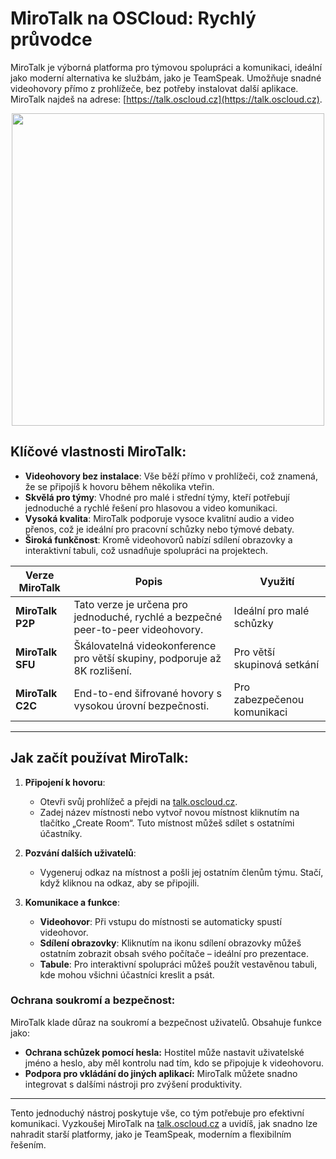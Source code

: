 # MiroTalk na OSCloud: Rychlý průvodce

MiroTalk je výborná platforma pro týmovou spolupráci a komunikaci, ideální jako moderní alternativa ke službám, jako je TeamSpeak. Umožňuje snadné videohovory přímo z prohlížeče, bez potřeby instalovat další aplikace. MiroTalk najdeš na adrese: [https://talk.oscloud.cz](https://talk.oscloud.cz).

<center>
<img src="/img/mirotalk.png" class="shadow" width="500px">
</center> 

## Klíčové vlastnosti MiroTalk:

- **Videohovory bez instalace**: Vše běží přímo v prohlížeči, což znamená, že se připojíš k hovoru během několika vteřin.
- **Skvělá pro týmy**: Vhodné pro malé i střední týmy, kteří potřebují jednoduché a rychlé řešení pro hlasovou a video komunikaci.
- **Vysoká kvalita**: MiroTalk podporuje vysoce kvalitní audio a video přenos, což je ideální pro pracovní schůzky nebo týmové debaty.
- **Široká funkčnost**: Kromě videohovorů nabízí sdílení obrazovky a interaktivní tabuli, což usnadňuje spolupráci na projektech.

| Verze MiroTalk | Popis | Využití |
|---|---|---|
| **MiroTalk P2P** | Tato verze je určena pro jednoduché, rychlé a bezpečné peer-to-peer videohovory. | Ideální pro malé schůzky |
| **MiroTalk SFU** | Škálovatelná videokonference pro větší skupiny, podporuje až 8K rozlišení. | Pro větší skupinová setkání |
| **MiroTalk C2C** | End-to-end šifrované hovory s vysokou úrovní bezpečnosti. | Pro zabezpečenou komunikaci |

---

## Jak začít používat MiroTalk:

1. **Připojení k hovoru**:
   - Otevři svůj prohlížeč a přejdi na [talk.oscloud.cz](https://talk.oscloud.cz).
   - Zadej název místnosti nebo vytvoř novou místnost kliknutím na tlačítko „Create Room“. Tuto místnost můžeš sdílet s ostatními účastníky.
  
2. **Pozvání dalších uživatelů**:
   - Vygeneruj odkaz na místnost a pošli jej ostatním členům týmu. Stačí, když kliknou na odkaz, aby se připojili.

3. **Komunikace a funkce**:
   - **Videohovor**: Při vstupu do místnosti se automaticky spustí videohovor.
   - **Sdílení obrazovky**: Kliknutím na ikonu sdílení obrazovky můžeš ostatním zobrazit obsah svého počítače – ideální pro prezentace.
   - **Tabule**: Pro interaktivní spolupráci můžeš použít vestavěnou tabuli, kde mohou všichni účastníci kreslit a psát.

### Ochrana soukromí a bezpečnost:

MiroTalk klade důraz na soukromí a bezpečnost uživatelů. Obsahuje funkce jako:

- **Ochrana schůzek pomocí hesla:** Hostitel může nastavit uživatelské jméno a heslo, aby měl kontrolu nad tím, kdo se připojuje k videohovoru.
- **Podpora pro vkládání do jiných aplikací:** MiroTalk můžete snadno integrovat s dalšími nástroji pro zvýšení produktivity.

---

Tento jednoduchý nástroj poskytuje vše, co tým potřebuje pro efektivní komunikaci. Vyzkoušej MiroTalk na [talk.oscloud.cz](https://talk.oscloud.cz) a uvidíš, jak snadno lze nahradit starší platformy, jako je TeamSpeak, moderním a flexibilním řešením.
